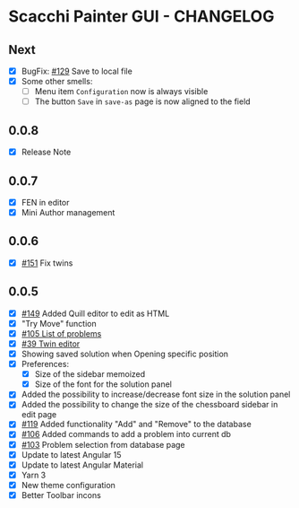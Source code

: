 # Scacchi Painter GUI - CHANGELOG

## Next

- [x] BugFix: [#129](https://github.com/dardino/scacchi-painter/issues/129) Save to local file
- [x] Some other smells:
  - [ ] Menu item `Configuration` now is always visible
  - [ ] The button `Save` in `save-as` page is now aligned to the field

## 0.0.8

- [x] Release Note

## 0.0.7

- [x] FEN in editor
- [x] Mini Author management

## 0.0.6

- [x] [#151](https://github.com/dardino/scacchi-painter/issues/151) Fix twins

## 0.0.5

- [x] [#149](https://github.com/dardino/scacchi-painter/issues/149) Added Quill editor to edit as HTML
- [x] "Try Move" function
- [x] [#105 List of problems](https://github.com/dardino/scacchi-painter/issues/105)
- [x] [#39 Twin editor](https://github.com/dardino/scacchi-painter/issues/39)
- [x] Showing saved solution when Opening specific position
- [x] Preferences:
  - [x] Size of the sidebar memoized
  - [x] Size of the font for the solution panel
- [x] Added the possibility to increase/decrease font size in the solution panel
- [x] Added the possibility to change the size of the chessboard sidebar in edit page
- [x] [#119](https://github.com/dardino/scacchi-painter/issues/119) Added functionality "Add" and "Remove" to the database
- [x] [#106](https://github.com/dardino/scacchi-painter/issues/106) Added commands to add a problem into current db
- [x] [#103](https://github.com/dardino/scacchi-painter/issues/103) Problem selection from database page
- [x] Update to latest Angular 15
- [x] Update to latest Angular Material
- [x] Yarn 3
- [x] New theme configuration
- [x] Better Toolbar incons
